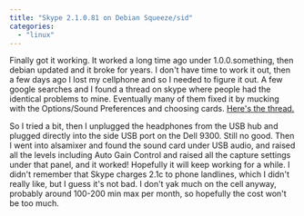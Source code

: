 ```yaml
---
title: "Skype 2.1.0.81 on Debian Squeeze/sid"
categories: 
  - "linux"
---
```


Finally got it working. It worked a long time ago under 1.0.0.something, then debian updated and it broke for years. I don't have time to work it out, then a few days ago I lost my cellphone and so I needed to figure it out. A few google searches and I found a thread on skype where people had the identical problems to mine. Eventually many of them fixed it by mucking with the Options/Sound Preferences and choosing cards. [Here's the thread.](http://forum.skype.com/index.php?showtopic=101629)

So I tried a bit, then I unplugged the headphones from the USB hub and plugged directly into the side USB port on the Dell 9300. Still no good. Then I went into alsamixer and found the sound card under USB audio, and raised all the levels including Auto Gain Control and raised all the capture settings under that panel, and it worked! Hopefully it will keep working for a while. I didn't remember that Skype charges 2.1c to phone landlines, which I didn't really like, but I guess it's not bad. I don't yak much on the cell anyway, probably around 100-200 min max per month, so hopefully the cost won't be too much.
